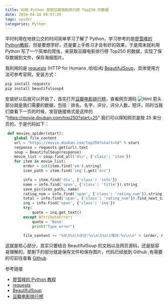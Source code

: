 ```yaml
---
title: 利用 Python 获取豆瓣电影排行榜 Top250 的数据
date: 2016-04-24 08:57:29
tags: spider
categories: Python
---
```


平时利用在地铁公交的时间简单学习了解了 Python，学习参考的是[廖雪峰的Python教程](http://www.liaoxuefeng.com/wiki/0014316089557264a6b348958f449949df42a6d3a2e542c000)，但是要想学好，还是要上手练习才会有好的效果，于是周末就利用 Python 写了一个简单的爬虫，来获取豆瓣电影排行榜 Top250 的数据，实现了保存数据到文件，保存海报图片。

我利用的是 [requests](http://www.python-requests.org/en/master/) (HTTP for Humans ,哈哈)和 [BeautifulSoup](https://www.crummy.com/software/BeautifulSoup/bs4/doc.zh/)，具体使用方法可参考官网，安装方式：
``` bash
pip install requests
pip install beautifulsoup4
```
安装好以后就可以开始了，首先打开[豆瓣电影排行榜](https://movie.douban.com/top250)，查看网页源码
![html](http://7xrac3.com1.z0.glb.clouddn.com/Douban_Top250.png)
箭头部分就是我们需要的数据，包括：排名，名字，评分，评分人数，短评，同时当我们查看下一页的时候，发现链接格式是这样的
"https://movie.douban.com/top250?start=25"
我们可以得知网页是按 25 来分页的，于是代码如下：
``` python
 def movies_spider(start):
    global file_content
    url = "https://movie.douban.com/top250?start=%d" % start
    response = requests.get(url).text
    soup = BeautifulSoup(response)
    movie_list = soup.find_all('div', {'class': 'item'})
    for item in movie_list:
        order = int(item.find('em').string)
        icon_path = item.find('img').get('src')

        info = item.find('div', {'class': 'info'})
        name = info.find('span', {'class': 'title'}).string
        save_pic(icon_path, name)
        rating_num = info.find('span', {'class': 'rating_num'}).string
        total = info.find('span', {'class': 'rating_num'}).find_next_sibling().find_next_sibling().string
        inq = info.find('span', {'class': 'inq'})
        try:
            quote = inq.get_text()
        except AttributeError:
            quote = 'None'
            print("Type error")

        file_content += "%d\t%s\t评分:%s\n\t%s\t简评:%s\n\n" % (order, name, rating_num, total, quote)
```

这就是核心部分，其实只要结合 BeautifulSoup 的文档以及网页源码，还是挺容易理解的，那剩下的部分就是保存文件和保存图片，代码已经放到 Github ,有需要的可前往查看 [Github](https://github.com/Zhiw/CrawlerPractise/blob/master/douban/movie_top250.py)

参考链接
- [廖雪峰的 Python 教程](http://www.liaoxuefeng.com/wiki/0014316089557264a6b348958f449949df42a6d3a2e542c000)
- [requests](http://www.python-requests.org/en/master/)
- [BeautifulSoup](https://www.crummy.com/software/BeautifulSoup/bs4/doc.zh/)
- [豆瓣电影排行榜](https://movie.douban.com/top250)

